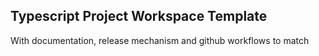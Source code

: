 ## Typescript Project Workspace Template

With documentation, release mechanism and github workflows to match
